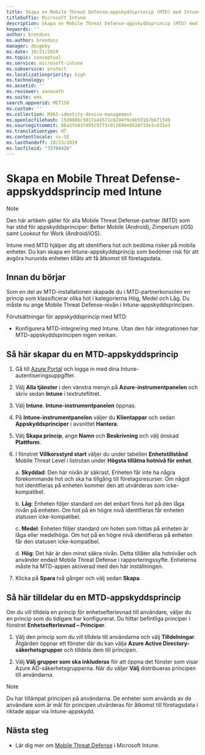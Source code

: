 ```yaml
---
title: Skapa en Mobile Threat Defense-appskyddsprincip (MTD) med Intune
titleSuffix: Microsoft Intune
description: Skapa en Mobile Threat Defense-appskyddsprincip (MTD) med Microsoft Intune.
keywords: ''
author: brenduns
ms.author: brenduns
manager: dougeby
ms.date: 10/21/2019
ms.topic: conceptual
ms.service: microsoft-intune
ms.subservice: protect
ms.localizationpriority: high
ms.technology: ''
ms.assetid: ''
ms.reviewer: aanavath
ms.suite: ems
search.appverid: MET150
ms.custom: ''
ms.collection: M365-identity-device-management
ms.openlocfilehash: 15d986bc5017a44571c6194f9c6b53167b671349
ms.sourcegitcommit: 06a1fe83fd95c9773c011690e8520733e1c031e3
ms.translationtype: HT
ms.contentlocale: sv-SE
ms.lasthandoff: 10/23/2019
ms.locfileid: "72794426"
---
```

# <a name="create-mobile-threat-defense-app-protection-policy-with-intune"></a>Skapa en Mobile Threat Defense-appskyddsprincip med Intune

> [!NOTE] 
> Den här artikeln gäller för alla Mobile Threat Defense-partner (MTD) som har stöd för appskyddsprinciper: Better Mobile (Android), Zimperium (iOS) samt Lookout for Work (Android/iOS).

Intune med MTD hjälper dig att identifiera hot och bedöma risker på mobila enheter. Du kan skapa en Intune-appskyddsprincip som bedömer risk för att avgöra huruvida enheten tillåts att få åtkomst till företagsdata. 

## <a name="before-you-begin"></a>Innan du börjar

Som en del av MTD-installationen skapade du i MTD-partnerkonsolen en princip som klassificerar olika hot i kategorierna Hög, Medel och Låg. Du måste nu ange Mobile Threat Defense-nivån i Intune-appskyddsprincipen.

Förutsättningar för appskyddsprincip med MTD:

- Konfigurera MTD-integrering med Intune. Utan den här integrationen har MTD-appskyddsprincipen ingen verkan.

## <a name="to-create-an-mtd-app-protection-policy"></a>Så här skapar du en MTD-appskyddsprincip

1. Gå till [Azure Portal](https://portal.azure.com/) och logga in med dina Intune-autentiseringsuppgifter.

2. Välj **Alla tjänster** i den vänstra menyn på **Azure-instrumentpanelen** och skriv sedan **Intune** i textrutefiltret.

3. Välj **Intune**. **Intune-instrumentpanelen** öppnas.

4. På **Intune-instrumentpanelen** väljer du **Klientappar** och sedan **Appskyddsprinciper** i avsnittet **Hantera**.

5. Välj **Skapa princip**, ange **Namn** och **Beskrivning** och välj önskad **Plattform**. 

6. I fönstret **Villkorsstyrd start** väljer du under tabellen **Enhetstillstånd** Mobile Threat Level i listrutan under **Högsta tillåtna hotnivå för enhet**.

    a.  **Skyddad**: Den här nivån är säkrast. Enheten får inte ha några förekommande hot och ska ha tillgång till företagsresurser. Om något hot identifieras på enheten kommer den att utvärderas som icke-kompatibel.

    b.  **Låg**: Enheten följer standard om det enbart finns hot på den låga nivån på enheten. Om hot på en högre nivå identifieras får enheten statusen icke-kompatibel.

    c.  **Medel**: Enheten följer standard om hoten som hittas på enheten är låga eller medelhöga. Om hot på en högre nivå identifieras på enheten får den statusen icke-kompatibel.

    d.  **Hög**: Det här är den minst säkra nivån. Detta tillåter alla hotnivåer och använder endast Mobile Threat Defense i rapporteringssyfte. Enheterna måste ha MTD-appen aktiverad med den här inställningen.

7. Klicka på **Spara** två gånger och välj sedan **Skapa**.

## <a name="to-assign-an-mtd-app-protection-policy"></a>Så här tilldelar du en MTD-appskyddsprincip

Om du vill tilldela en princip för enhetsefterlevnad till användare, väljer du en princip som du tidigare har konfigurerat. Du hittar befintliga principer i fönstret **Enhetsefterlevnad – Principer**.

1. Välj den princip som du vill tilldela till användarna och välj **Tilldelningar**. Åtgärden öppnar ett fönster där du kan välja **Azure Active Directory-säkerhetsgrupper** och tilldela dem till principen.

2. Välj **Välj grupper som ska inkluderas** för att öppna det fönster som visar Azure AD-säkerhetsgrupperna. När du väljer **Välj** distribueras principen till användarna.

> [!NOTE] 
> Du har tillämpat principen på användarna. De enheter som används av de användare som är mål för principen utvärderas för åtkomst till företagsdata i riktade appar via Intune-appskydd.

## <a name="next-steps"></a>Nästa steg  

- Lär dig mer om [Mobile Threat Defense](~/protect/mobile-threat-defense.md) i Microsoft Intune.
